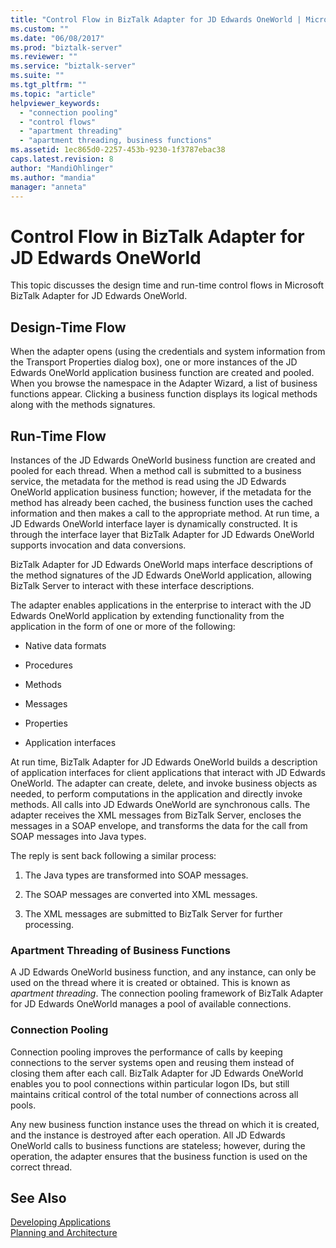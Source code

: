 ```yaml
---
title: "Control Flow in BizTalk Adapter for JD Edwards OneWorld | Microsoft Docs"
ms.custom: ""
ms.date: "06/08/2017"
ms.prod: "biztalk-server"
ms.reviewer: ""
ms.service: "biztalk-server"
ms.suite: ""
ms.tgt_pltfrm: ""
ms.topic: "article"
helpviewer_keywords: 
  - "connection pooling"
  - "control flows"
  - "apartment threading"
  - "apartment threading, business functions"
ms.assetid: 1ec865d0-2257-453b-9230-1f3787ebac38
caps.latest.revision: 8
author: "MandiOhlinger"
ms.author: "mandia"
manager: "anneta"
---
```

# Control Flow in BizTalk Adapter for JD Edwards OneWorld
This topic discusses the design time and run-time control flows in Microsoft BizTalk Adapter for JD Edwards OneWorld.  
  
## Design-Time Flow  
 When the adapter opens (using the credentials and system information from the Transport Properties dialog box), one or more instances of the JD Edwards OneWorld application business function are created and pooled. When you browse the namespace in the Adapter Wizard, a list of business functions appear. Clicking a business function displays its logical methods along with the methods signatures.  
  
## Run-Time Flow  
 Instances of the JD Edwards OneWorld business function are created and pooled for each thread. When a method call is submitted to a business service, the metadata for the method is read using the JD Edwards OneWorld application business function; however, if the metadata for the method has already been cached, the business function uses the cached information and then makes a call to the appropriate method. At run time, a JD Edwards OneWorld interface layer is dynamically constructed. It is through the interface layer that BizTalk Adapter for JD Edwards OneWorld supports invocation and data conversions.  
  
 BizTalk Adapter for JD Edwards OneWorld maps interface descriptions of the method signatures of the JD Edwards OneWorld application, allowing BizTalk Server to interact with these interface descriptions.  
  
 The adapter enables applications in the enterprise to interact with the JD Edwards OneWorld application by extending functionality from the application in the form of one or more of the following:  
  
-   Native data formats  
  
-   Procedures  
  
-   Methods  
  
-   Messages  
  
-   Properties  
  
-   Application interfaces  
  
 At run time, BizTalk Adapter for JD Edwards OneWorld builds a description of application interfaces for client applications that interact with JD Edwards OneWorld. The adapter can create, delete, and invoke business objects as needed, to perform computations in the application and directly invoke methods. All calls into JD Edwards OneWorld are synchronous calls. The adapter receives the XML messages from BizTalk Server, encloses the messages in a SOAP envelope, and transforms the data for the call from SOAP messages into Java types.  
  
 The reply is sent back following a similar process:  
  
1.  The Java types are transformed into SOAP messages.  
  
2.  The SOAP messages are converted into XML messages.  
  
3.  The XML messages are submitted to BizTalk Server for further processing.  
  
### Apartment Threading of Business Functions  
 A JD Edwards OneWorld business function, and any instance, can only be used on the thread where it is created or obtained. This is known as *apartment threading*. The connection pooling framework of BizTalk Adapter for JD Edwards OneWorld manages a pool of available connections.  
  
### Connection Pooling  
 Connection pooling improves the performance of calls by keeping connections to the server systems open and reusing them instead of closing them after each call. BizTalk Adapter for JD Edwards OneWorld enables you to pool connections within particular logon IDs, but still maintains critical control of the total number of connections across all pools.  
  
 Any new business function instance uses the thread on which it is created, and the instance is destroyed after each operation. All JD Edwards OneWorld calls to business functions are stateless; however, during the operation, the adapter ensures that the business function is used on the correct thread.  
  
## See Also  
 [Developing Applications](../core/developing-applications3.md)   
 [Planning and Architecture](../core/planning-and-architecture17.md)